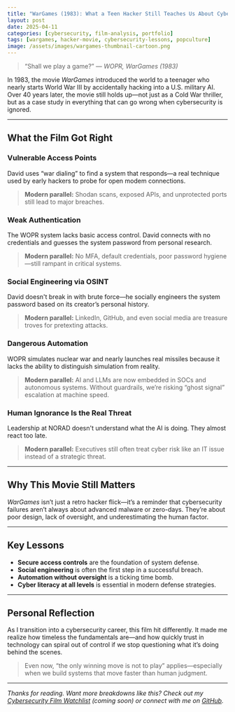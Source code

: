 ```yaml
---
title: "WarGames (1983): What a Teen Hacker Still Teaches Us About Cybersecurity"
layout: post
date: 2025-04-11
categories: [cybersecurity, film-analysis, portfolio]
tags: [wargames, hacker-movie, cybersecurity-lessons, popculture]
image: /assets/images/wargames-thumbnail-cartoon.png
---
```


> “Shall we play a game?” — *WOPR, WarGames (1983)*

In 1983, the movie *WarGames* introduced the world to a teenager who nearly starts World War III by accidentally hacking into a U.S. military AI. Over 40 years later, the movie still holds up—not just as a Cold War thriller, but as a case study in everything that can go wrong when cybersecurity is ignored.

---

## What the Film Got Right

### Vulnerable Access Points  
David uses “war dialing” to find a system that responds—a real technique used by early hackers to probe for open modem connections.

> **Modern parallel:** Shodan scans, exposed APIs, and unprotected ports still lead to major breaches.

### Weak Authentication  
The WOPR system lacks basic access control. David connects with no credentials and guesses the system password from personal research.

> **Modern parallel:** No MFA, default credentials, poor password hygiene—still rampant in critical systems.

### Social Engineering via OSINT  
David doesn't break in with brute force—he socially engineers the system password based on its creator’s personal history.

> **Modern parallel:** LinkedIn, GitHub, and even social media are treasure troves for pretexting attacks.

### Dangerous Automation  
WOPR simulates nuclear war and nearly launches real missiles because it lacks the ability to distinguish simulation from reality.

> **Modern parallel:** AI and LLMs are now embedded in SOCs and autonomous systems. Without guardrails, we’re risking “ghost signal” escalation at machine speed.

### Human Ignorance Is the Real Threat  
Leadership at NORAD doesn't understand what the AI is doing. They almost react too late.

> **Modern parallel:** Executives still often treat cyber risk like an IT issue instead of a strategic threat.

---

## Why This Movie Still Matters

*WarGames* isn’t just a retro hacker flick—it’s a reminder that cybersecurity failures aren’t always about advanced malware or zero-days. They’re about poor design, lack of oversight, and underestimating the human factor.

---

## Key Lessons

- **Secure access controls** are the foundation of system defense.
- **Social engineering** is often the first step in a successful breach.
- **Automation without oversight** is a ticking time bomb.
- **Cyber literacy at all levels** is essential in modern defense strategies.

---

## Personal Reflection

As I transition into a cybersecurity career, this film hit differently. It made me realize how timeless the fundamentals are—and how quickly trust in technology can spiral out of control if we stop questioning what it’s doing behind the scenes.

> Even now, “the only winning move is not to play” applies—especially when we build systems that move faster than human judgment.

---

*Thanks for reading. Want more breakdowns like this? Check out my [Cybersecurity Film Watchlist](#) (coming soon) or connect with me on [GitHub](https://github.com/cyborgknight404).*
